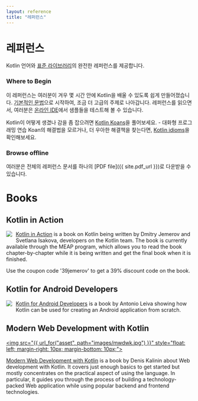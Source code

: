 ```yaml
---
layout: reference
title: "레퍼런스"
---
```


# 레퍼런스

Kotlin 언어와 [표준 라이브러리](/api/latest/jvm/stdlib/index.html)의 완전한 레퍼런스를 제공합니다.

### Where to Begin

이 레퍼런스는 여러분이 겨우 몇 시간 안에 Kotlin을 배울 수 있도록 쉽게 만들어졌습니다.
[기본적인 문법](basic-syntax.html)으로 시작하여, 조금 더 고급의 주제로 나아갑니다.
레퍼런스를 읽으면서, 여러분은 [온라인 IDE](http://try.kotlinlang.org/)에서 샘플들을 테스트해 볼 수 있습니다. 

Kotlin이 어떻게 생겼나 감을 좀 잡으려면 [Kotlin Koans](/docs/tutorials/koans.html)을 풀어보세요. - 대화형 프로그래밍 연습
Koan의 해결법을 모르거나, 더 우아한 해결책을 찾는다면, [Kotlin idioms](idioms.html)을 확인해보세요.

### Browse offline
여러분은 전체의 레퍼런스 문서를 하나의 [PDF file]({{ site.pdf_url }})로 다운받을 수 있습니다.

# Books

## Kotlin in Action

   <a href="https://manning.com/books/kotlin-in-action"><img src="{{ url_for('asset', path='images/Jemerov-Kotlin-MEAP-HI.png')}}" style="float: left; margin-right: 10px; margin-bottom: 10px;"></a>

[Kotlin in Action](https://manning.com/books/kotlin-in-action) is a book on Kotlin being written by Dmitry Jemerov and Svetlana Isakova,
developers on the Kotlin team. The book is currently available through the MEAP program, which allows you to read the book
chapter-by-chapter while it is being written and get the final book when it is finished.


Use the coupon code '39jemerov' to get a 39% discount code on the book.

<h2 style="clear: left">Kotlin for Android Developers</h2>

  <a href="https://leanpub.com/kotlin-for-android-developers"><img src="{{url_for('asset', path='images/kotlin-for-android-developers.png')}}" style="float: left; margin-right: 10px; margin-bottom: 10px;"></a>

[Kotlin for Android Developers](https://leanpub.com/kotlin-for-android-developers) is a book by Antonio Leiva showing
how Kotlin can be used for creating an Android application from scratch.

<h2 style="clear: left">Modern Web Development with Kotlin</h2>

  <a href="https://leanpub.com/modern-web-development-with-kotlin"><img src="{{ url_for("asset", path="images/mwdwk.jpg") }}" style="float: left; margin-right: 10px; margin-bottom: 10px;"></a>

[Modern Web Development with Kotlin](https://leanpub.com/modern-web-development-with-kotlin) is a book by Denis Kalinin about Web development with Kotlin. It covers just enough basics to get started but mostly concentrates on the practical aspect of using the language. In particular, it guides you through the process of building a technology-packed Web application while using popular backend and frontend technologies.
